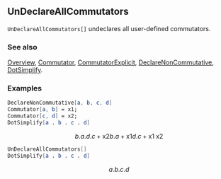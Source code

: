 ## UnDeclareAllCommutators

`UnDeclareAllCommutators[]` undeclares all user-defined commutators.

### See also

[Overview](Extra/FeynCalc.md), [Commutator](Commutator.md), [CommutatorExplicit](CommutatorExplicit.md), [DeclareNonCommutative](DeclareNonCommutative.md), [DotSimplify](DotSimplify.md).

### Examples

```mathematica
DeclareNonCommutative[a, b, c, d]
Commutator[a, b] = x1;
Commutator[c, d] = x2;
DotSimplify[a . b . c . d]
```

$$b.a.d.c+\text{x2} b.a+\text{x1} d.c+\text{x1} \;\text{x2}$$

```mathematica
UnDeclareAllCommutators[]
DotSimplify[a . b . c . d]
```

$$a.b.c.d$$

